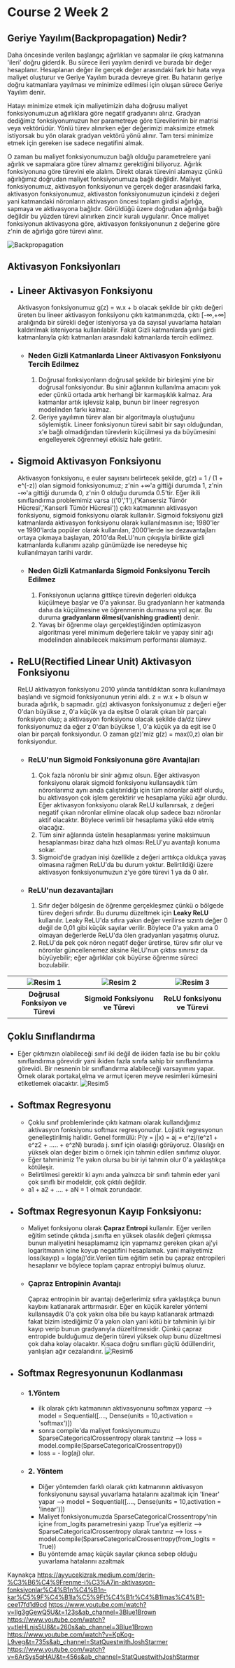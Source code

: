 # Course 2 Week 2

 ## Geriye Yayılım(Backpropagation) Nedir?
 Daha öncesinde verilen başlangıç ağırlıkları ve sapmalar ile çıkış katmanına 'ileri' doğru giderdik. Bu sürece ileri yayılım denirdi ve burada bir değer hesaplanır. Hesaplanan değer ile gerçek değer arasındaki fark bir hata veya maliyet oluşturur ve Geriye Yayılım burada devreye girer. Bu hatanın geriye doğru katmanlara yayılması ve minimize edilmesi için oluşan sürece Geriye Yayılım denir. 

 Hatayı minimize etmek için maliyetimizin daha doğrusu maliyet fonksiyonumuzun ağırlıklara göre negatif gradyanını alırız. Gradyan dediğimiz fonksiyonumuzun her parametreye göre türevilerinin bir matrisi veya vektörüdür. Yönlü türev alınırken eğer değerimizi maksimize etmek istiyorsak bu yön olarak gradyan vektörü yönü alınır. Tam tersi minimize etmek için gereken ise sadece negatifini almak.

 O zaman bu maliyet fonksiyonumuzun bağlı olduğu parametrelere yani ağırlık ve sapmalara göre türev almamız gerektiğini biliyoruz. Ağırlık fonksiyonuna göre türevini ele alalım. Direkt olarak türevini alamayız çünkü ağırlığımız doğrudan maliyet fonksiyonumuza bağlı değildir. Maliyet fonksiyonumuz, aktivasyon fonksiyonun ve gerçek değer arasındaki farka, aktivasyon fonksiyonumuz, aktivaston fonksiyonumuzun içindeki z değeri yani katmandaki nöronların aktivasyon öncesi toplam girdisi ağırlığa, sapmaya ve aktivasyona bağlıdır. Görüldüğü üzere doğrudan ağırılığa bağlı değildir bu yüzden türevi alınırken zincir kuralı uygulanır. Önce maliyet fonksiyonun aktivasyona göre, aktivasyon fonksiyonunun z değerine göre z'nin de ağırlığa göre türevi alınır.
 
 ![Backpropagation](https://miro.medium.com/v2/resize:fit:2000/format:webp/1*XJ7ioX3mFycK5FwsLqVJ8w.png)

 ## Aktivasyon Fonksiyonları
 
+ ## Lineer Aktivasyon Fonksiyonu
    Aktivasyon fonksiyonumuz g(z) = w.x + b olacak şekilde bir çıktı değeri üreten bu lineer aktivasyon fonksiyonu çıktı katmanımızda, çıktı [-∞,+∞] aralığında bir sürekli değer isteniyorsa ya da sayısal yuvarlama hataları kaldırılmak isteniyorsa kullanılabilir. Fakat Gizli katmanlarda yani girdi katmanlarıyla çıktı katmanları arasındaki katmanlarda tercih edilmez.
     - ### Neden Gizli Katmanlarda Lineer Aktivasyon Fonksiyonu Tercih Edilmez
        1. Doğrusal fonksiyonların doğrusal şekilde bir birleşimi yine bir doğrusal fonksiyondur. Bu sinir ağlarının kullanılma amacını yok eder çünkü ortada artık herhangi bir karmaşıklık kalmaz. Ara katmanlar artık işlevsiz kalıp, bunun bir lineer regresyon modelinden farkı kalmaz.
        2. Geriye yayılımın türev alan bir algoritmayla oluştuğunu söylemiştik. Lineer fonksiyonun türevi sabit bir sayı olduğundan, x'e bağlı olmadığından türevlerin küçülmesi ya da büyümesini engelleyerek öğrenmeyi etkisiz hale getirir.
+ ## Sigmoid Aktivasyon Fonksiyonu
    Aktivasyon fonksiyonu, e euler sayısını belirtecek şekilde, g(z) = 1 / (1 + e^(-z)) olan sigmoid fonksiyonumuz; z'nin +∞'a gittiği durumda 1, z'nin -∞'a gittiği durumda 0, z'nin 0 olduğu durumda 0.5'tir. Eğer ikili sınıflandırma problemimiz varsa (('0','1'),('Kansersiz Tümör Hücresi','Kanserli Tümör Hücresi')) çıktı katmanının aktivasyon fonksiyonu, sigmoid fonksiyonu olarak kullanılır. Sigmoid foksiyonu gizli katmanlarda aktivasyon fonksiyonu olarak kullanılmasının ise; 1980'ler ve 1990'larda popüler olarak kullanılan, 2000'lerde ise dezavantajları ortaya çıkmaya başlayan, 2010'da ReLU'nun çıkışıyla birlikte gizli katmanlarda kullanımı azalıp günümüzde ise neredeyse hiç kullanılmayan tarihi vardır.
    - ### Neden Gizli Katmanlarda Sigmoid Fonksiyonu Tercih Edilmez
        1. Fonksiyonun uçlarına gittikçe türevin değerleri oldukça küçülmeye başlar ve 0'a yakınsar. Bu gradyanların her katmanda daha da küçülmesine ve öğrenmenin durmasına yol açar. Bu duruma **gradyanların ölmesi(vanishing gradient)** denir.
        2. Yavaş bir öğrenme olayı gerçekleştiğinden optimizasyon algoritması yerel minimum değerlere takılır ve yapay sinir ağı modelinden alınabilecek maksimum performansı alamayız.
+ ## ReLU(Rectified Linear Unit) Aktivasyon Fonksiyonu
    ReLU aktivasyon fonksiyonu 2010 yılında tanıtıldıktan sonra kullanılmaya başlandı ve sigmoid fonksiyonunun yerini aldı. z = w.x + b olsun w burada ağırlık, b sapmadır. g(z) aktivasyon fonksiyonumuz z değeri eğer 0'dan büyükse z, 0'a küçük ya da eşitse 0 olarak çıkan bir parçalı fonksiyon olup; a aktivasyon fonksiyonu olacak şekilde da/dz türev fonksiyonumuz da eğer z 0'dan büyükse 1, 0'a küçük ya da eşit ise 0 olan bir parçalı fonksiyondur. O zaman g(z)'miz g(z) = max(0,z) olan bir fonksiyondur.
    - ### ReLU'nun Sigmoid Fonksiyonuna göre Avantajları
        1. Çok fazla nöronlu bir sinir ağımız olsun. Eğer aktivasyon fonksiyonu olarak sigmoid fonksiyonu kullansaydık tüm nöronlarımız aynı anda çalıştırıldığı için tüm nöronlar aktif olurdu, bu  aktivasyon çok işlem gerektirir ve hesaplama yükü ağır olurdu. Eğer aktivasyon fonksiyonu olarak ReLU kullanırsak, z değeri negatif çıkan nöronlar elimine olacak olup sadece bazı nöronlar aktif olacaktır. Böylece verimli bir hesaplama yükü elde etmiş olacağız.
        2. Tüm sinir ağlarında üstelin hesaplanması yerine maksimuun hesaplanması  biraz daha hızlı olması ReLU'yu avantajlı konuma sokar.
        3. Sigmoid'de gradyan inişi özellikle z değeri arttıkça oldukça yavaş olmasına rağmen ReLU'da bu durum yoktur. Belirtildiği üzere aktivasyon fonksiyonumuzun z'ye göre türevi 1 ya da 0 alır.
    - ### ReLU'nun dezavantajları
        1. Sıfır değer bölgesin de öğrenme gerçekleşmez çünkü o bölgede türev değeri sıfırdır. Bu durumu düzeltmek için **Leaky ReLU** kullanılır. Leaky ReLU'da sıfıra yakın değer verilirse sızıntı değer 0 değil de 0,01 gibi küçük sayılar verilir. Böylece 0'a yakın ama 0 olmayan değerlerde ReLU'da ölen gradyanları yaşatmış oluruz.
        2. ReLU'da pek çok nöron negatif değer üretirse, türev sıfır olur ve nöronlar güncellenemez aksine ReLU'nun çıktısı sınırsız da büyüyebilir; eğer ağırlıklar çok büyürse öğrenme süreci bozulabilir.

| ![Resim 1](https://miro.medium.com/v2/resize:fit:1400/format:webp/1*sCasook3f4KX7J8cSeAXww.png) | ![Resim 2](https://miro.medium.com/v2/resize:fit:640/format:webp/1*kh22MSwUHPhuur1l6QyYoQ.png) | ![Resim 3](https://miro.medium.com/v2/resize:fit:828/format:webp/1*m_0v2nY5upLmCU-0SuGZXg.png) |
|:--:|:--:|:--:|
| **Doğrusal Fonksiyon ve Türevi** | **Sigmoid Fonksiyonu ve Türevi** | **ReLU fonksiyonu ve Türevi** |

## Çoklu  Sınıflandırma
   - Eğer çıktımızın olabileceği sınıf iki değil de ikiden fazla ise bu bir çoklu sınıflandırma görevidir yani ikiden fazla sınıfa sahip bir sınıflandırma görevidi. Bir nesnenin bir sınıflandırma alabileceği varsayımını yapar. Örnek olarak portakal,elma ve armut içeren meyve resimleri kümesini etiketlemek olacaktır. 
    ![Resim5](https://miro.medium.com/v2/resize:fit:828/format:webp/1*zC8tszLffnQNduZBI4O6CQ.png) 
+ ## Softmax Regresyonu 
    - Çoklu sınıf problemlerinde çıktı katmanı olarak kullandığımız aktivasyon fonksiyonu softmax regresyonudur. Lojistik regresyonun genelleştirilmiş halidir. Genel formülü:
        P(y = j|x) = aj = e^zj/(e^z1 + e^z2 + ..... + e^zN) burada j. sınıf için olasılığı görüyoruz. Olasılığı en yüksek olan değer bizim o örnek için tahmin edilen sınıfımız oluyor. 
    - Eğer tahminimiz 1'e yakın olursa bu bir iyi tahmin olur 0'a yaklaştıkça kötüleşir. 
    - Belirtilmesi gerektir ki aynı anda yalnızca bir sınıfı tahmin eder yani çok sınıflı bir modeldir, çok çıktılı değildir.
    - a1 + a2 + .... + aN = 1 olmak zorundadır.
+ ## Softmax Regresyonun Kayıp Fonksiyonu:
    - Maliyet fonksiyonu olarak **Çapraz Entropi** kullanılır. Eğer verilen eğitim setinde çıktıda j.sınıfta en yüksek olasılık değeri çıkmışsa bunun maliyetini hesaplamamız için yapmamız gereken çıkan aj'yi logaritmanın içine koyup negatifini hesaplamak. yani maliyetimiz loss(kayıp) = log(aj)'dir.Verilen tüm eğitim setin bu çapraz entropileri hesaplanır ve böylece toplam çapraz entropiyi bulmuş oluruz.
    - ### Çapraz Entropinin Avantajı
        Çapraz entropinin bir avantajı değerlerimiz sıfıra yaklaştıkça bunun kaybını katlanarak arttırmasıdır. Eğer en küçük kareler yöntemi kullansaydık 0'a çok yakın olsa bile bu kayıp katlanarak artmazdı fakat bizim istediğimiz 0'a yakın olan yani kötü bir tahminin iyi bir kayıp verip bunun gradyanıyla düzeltilmesidir. Çünkü çapraz entropide bulduğumuz değerin türevi yüksek olup bunu düzeltmesi çok daha kolay olacaktır. Kısaca doğru sınıfları güçlü ödüllendirir, yanlışları ağır cezalandırır.
    ![Resim6](https://ml-cheatsheet.readthedocs.io/en/latest/_images/cross_entropy.png)
    
+ ## Softmax Regresyonunun Kodlanması
    - ### 1.Yöntem
        - ilk olarak çıktı katmanının aktivasyonunu softmax yaparız --> model = Sequential([...., Dense(units = 10,activation = 'softmax')])
        - sonra compile'da maliyet fonksiyonumuzu SparseCategoricalCrossentropy olarak tanıtırız --> loss = model.compile(SparseCategoricalCrossentropy())
        - loss = - log(aj) olur.
    - ### 2. Yöntem
        - Diğer yöntemden farklı olarak çıktı katmanının aktivasyon fonksiyonunu sayısal yuvarlama hatalarını azaltmak için 'linear' yapar --> model = Sequential([...., Dense(units = 10,activation = 'linear')])  
        - Maliyet fonksiyonumuzda SparseCategoricalCrossentropy'nin içine from_logits parametresini yazıp True'ya eşitleriz -->  SparseCategoricalCrossentropy olarak tanıtırız --> loss = model.compile(SparseCategoricalCrossentropy(from_logits = True))
        - Bu yöntemde amaç küçük sayılar çıkınca sebep olduğu yuvarlama hatalarını azaltmak
     

Kaynakça
https://ayyucekizrak.medium.com/derin-%C3%B6%C4%9Frenme-i%C3%A7in-aktivasyon-fonksiyonlar%C4%B1n%C4%B1n-kar%C5%9F%C4%B1la%C5%9Ft%C4%B1r%C4%B1lmas%C4%B1-cee17fd1d9cd
https://www.youtube.com/watch?v=Ilg3gGewQ5U&t=123s&ab_channel=3Blue1Brown
https://www.youtube.com/watch?v=tIeHLnjs5U8&t=260s&ab_channel=3Blue1Brown
https://www.youtube.com/watch?v=KpKog-L9veg&t=735s&ab_channel=StatQuestwithJoshStarmer
https://www.youtube.com/watch?v=6ArSys5qHAU&t=456s&ab_channel=StatQuestwithJoshStarmer
 
